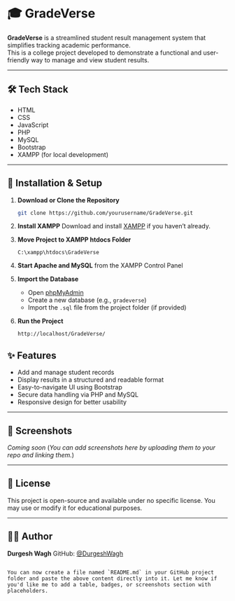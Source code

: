 # 🎓 GradeVerse

**GradeVerse** is a streamlined student result management system that simplifies tracking academic performance.  
This is a college project developed to demonstrate a functional and user-friendly way to manage and view student results.

---

## 🛠 Tech Stack

- HTML  
- CSS  
- JavaScript  
- PHP  
- MySQL  
- Bootstrap  
- XAMPP (for local development)

---

## 🚀 Installation & Setup

1. **Download or Clone the Repository**
   ```bash
   git clone https://github.com/yourusername/GradeVerse.git


2. **Install XAMPP**
   Download and install [XAMPP](https://www.apachefriends.org/index.html) if you haven’t already.

3. **Move Project to XAMPP htdocs Folder**

   ```
   C:\xampp\htdocs\GradeVerse
   ```

4. **Start Apache and MySQL** from the XAMPP Control Panel

5. **Import the Database**

   * Open [phpMyAdmin](http://localhost/phpmyadmin)
   * Create a new database (e.g., `gradeverse`)
   * Import the `.sql` file from the project folder (if provided)

6. **Run the Project**

   ```
   http://localhost/GradeVerse/
   ```


## ✨ Features

* Add and manage student records
* Display results in a structured and readable format
* Easy-to-navigate UI using Bootstrap
* Secure data handling via PHP and MySQL
* Responsive design for better usability

---

## 📸 Screenshots

*Coming soon*
(*You can add screenshots here by uploading them to your repo and linking them.*)

---

## 📜 License

This project is open-source and available under no specific license.
You may use or modify it for educational purposes.

---

## 🙋‍♂️ Author

**Durgesh Wagh**
GitHub: [@DurgeshWagh](https://github.com/DurgeshWagh)

```

You can now create a file named `README.md` in your GitHub project folder and paste the above content directly into it. Let me know if you'd like me to add a table, badges, or screenshots section with placeholders.
```
